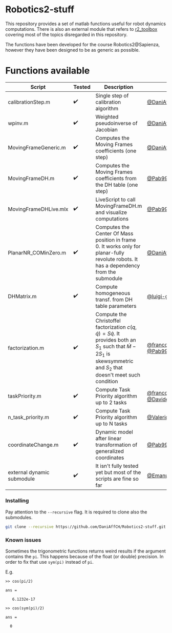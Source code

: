 # Robotics2-stuff

This repository provides a set of matlab functions useful for robot dynamics computations. There is also an external module that refers to [r2_toolbox](https://github.com/EmanueleGiacomini/r2_toolbox) covering most of the topics disregarded in this repository. 

The functions have been developed for the course Robotics2@Sapienza, however they have been designed to be as generic as possible. 

# Functions available

| Script | Tested | Description | Author |
| ------------- | ------------- | ------------- | ------------- |
| calibrationStep.m  | :heavy_check_mark: | Single step of calibration algorithm | [@DaniAffCH](https://www.github.com/DaniAffCH) |
| wpinv.m  | :heavy_check_mark: | Weighted pseudoinverse of Jacobian | [@DaniAffCH](https://www.github.com/DaniAffCH) |
| MovingFrameGeneric.m  | :heavy_check_mark: | Computes the Moving Frames coefficients (one step) | [@DaniAffCH](https://www.github.com/DaniAffCH) |
| MovingFrameDH.m | :heavy_check_mark: | Computes the Moving Frames coefficients from the DH table (one step) | [@Pab99lis](https://github.com/Pab99lis)|
| MovingFrameDHLive.mlx | :heavy_check_mark: | LiveScript to call MovingFrameDH.m and visualize computations | [@Pab99lis](https://github.com/Pab99lis)|
| PlanarNR_COMinZero.m  | :heavy_check_mark: | Computes the Center Of Mass position in frame 0. It works only for planar-fully revolute robots. It has a dependency from the submodule | [@DaniAffCH](https://www.github.com/DaniAffCH) |
| DHMatrix.m  | :heavy_check_mark: | Compute homogeneous transf. from DH table parameters | [@luigi-ga](https://www.github.com/luigi-ga) |
| factorization.m  | :heavy_check_mark: | Compute the Christoffel factorization $c(q, \dot{q}) = S\dot{q}$. It provides both an $S_1$ such that $\dot{M} - 2S_1$ is skewsymmetric and $S_2$ that doesn't meet such condition| [@francomano](https://www.github.com/francomano) & [@Pab99lis](https://github.com/Pab99lis) |
| taskPriority.m | :heavy_check_mark: | Compute Task Priority algorithm up to 2 tasks | [@francomano](https://www.github.com/francomano) & [@DavideEspositoPelella](https://www.github.com/DavideEspositoPelella) |
| n_task_priority.m | :heavy_check_mark: | Compute Task Priority algorithm up to N tasks | [@ValerioSpagnoli](https://github.com/ValerioSpagnoli)|
| coordinateChange.m | :heavy_check_mark: | Dynamic model after linear transformation of generalized coordinates | [@Pab99lis](https://github.com/Pab99lis)|
| external dynamic submodule | :heavy_check_mark: | It isn't fully tested yet but most of the scripts are fine so far | [@EmanueleGiacomini](https://www.github.com/EmanueleGiacomini) |


### Installing

Pay attention to the `--recursive` flag. It is required to clone also the submodules.
```bash
git clone --recursive https://github.com/DaniAffCH/Robotics2-stuff.git
```

### Known issues
Sometimes the trigonometric functions returns weird results if the argument contains the `pi`. This happens because of the float (or double) precision. In order to fix that use
`sym(pi)` instead of `pi`.

E.g.
```
>> cos(pi/2)

ans =

   6.1232e-17
```

```
>> cos(sym(pi)/2)
 
ans =
 
  0
```
